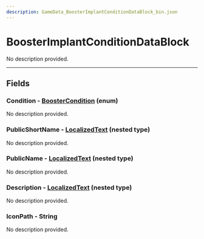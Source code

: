 ```yaml
---
description: GameData_BoosterImplantConditionDataBlock_bin.json
---
```


# BoosterImplantConditionDataBlock

No description provided.

***

## Fields

### Condition - [BoosterCondition](../enum-types.md#boostercondition) (enum)

No description provided.

### PublicShortName - [LocalizedText](../nested-types/localizedtext.md) (nested type)

No description provided.

### PublicName - [LocalizedText](../nested-types/localizedtext.md) (nested type)

No description provided.

### Description - [LocalizedText](../nested-types/localizedtext.md) (nested type)

No description provided.

### IconPath - String

No description provided.
